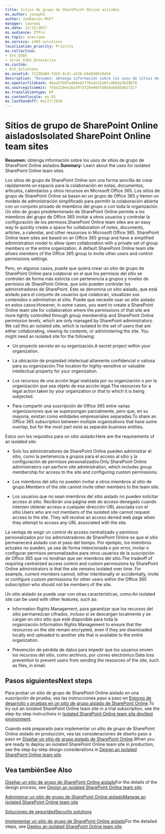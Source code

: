 ```yaml
---
title: Sitios de grupo de SharePoint Online aislados
ms.author: josephd
author: JoeDavies-MSFT
manager: laurawi
ms.date: 12/15/2017
ms.audience: ITPro
ms.topic: overview
ms.service: o365-solutions
localization_priority: Priority
ms.collection:
- Ent_O365
- Strat_O365_Enterprise
ms.custom:
- Ent_Solutions
ms.assetid: 71250a04-fd2d-4c3c-a32b-b8a838b19a54
description: 'Resumen: obtenga información sobre los usos de sitios de grupo de SharePoint Online aislados.'
ms.openlocfilehash: 86aa5fb9fa4d4eb2f76e1e32a6fcd8bda7b29b76
ms.sourcegitcommit: 75842294e1ba7973728e984f5654a85d5d6172cf
ms.translationtype: HT
ms.contentlocale: es-ES
ms.lasthandoff: 04/27/2018
---
```

# <a name="isolated-sharepoint-online-team-sites"></a><span data-ttu-id="e338c-103">Sitios de grupo de SharePoint Online aislados</span><span class="sxs-lookup"><span data-stu-id="e338c-103">Isolated SharePoint Online team sites</span></span>

 <span data-ttu-id="e338c-104">**Resumen:** obtenga información sobre los usos de sitios de grupo de SharePoint Online aislados.</span><span class="sxs-lookup"><span data-stu-id="e338c-104">**Summary:** Learn about the uses for isolated SharePoint Online team sites.</span></span>
  
<span data-ttu-id="e338c-p101">Los sitios de grupo de SharePoint Online son una forma sencilla de crear rápidamente un espacio para la colaboración en notas, documentos, artículos, calendarios y otros recursos en Microsoft Office 365. Los sitios de grupo de SharePoint Online se basan en un grupo de Office 365 y tienen un modelo de administración simplificado para permitir la colaboración abierta con un conjunto privado de miembros del grupo o con toda la organización. Un sitio de grupo predeterminado de SharePoint Online permite a los miembros del grupo de Office 365 invitar a otros usuarios y controlar la configuración de los permisos.</span><span class="sxs-lookup"><span data-stu-id="e338c-p101">SharePoint Online team sites are an easy way to quickly create a space for collaboration of notes, documents, articles, a calendar, and other resources in Microsoft Office 365. SharePoint Online team sites are based on an Office 365 group and have a simplified administration model to allow open collaboration with a private set of group members or the entire organization. A default SharePoint Online team site allows members of the Office 365 group to invite other users and control permissions settings.</span></span>
  
<span data-ttu-id="e338c-p102">Pero, en algunos casos, puede que quiera crear un sitio de grupo de SharePoint Online para colaborar en el que los permisos del sitio se controlen de forma más estricta con pertenencia a grupos y niveles de permisos de SharePoint Online, que solo pueden controlar los administradores de SharePoint. Esto se denomina un sitio aislado, que está aislado para el conjunto de usuarios que colaboran, visualizan sus contenidos o administran el sitio. Puede que necesite usar un sitio aislado en estos casos:</span><span class="sxs-lookup"><span data-stu-id="e338c-p102">However, in some cases, you want to create a SharePoint Online team site for collaboration where the permissions of that site are more tightly controlled through group membership and SharePoint Online permission levels, which are only managed by SharePoint administrators. We call this an isolated site, which is isolated to the set of users that are either collaborating, viewing its contents, or administering the site. You might need an isolated site for the following:</span></span>
  
- <span data-ttu-id="e338c-111">Un proyecto secreto en su organización.</span><span class="sxs-lookup"><span data-stu-id="e338c-111">A secret project within your organization.</span></span>
    
- <span data-ttu-id="e338c-112">La ubicación de propiedad intelectual altamente confidencial o valiosa para su organización.</span><span class="sxs-lookup"><span data-stu-id="e338c-112">The location for highly-sensitive or valuable intellectual property for your organization.</span></span>
    
- <span data-ttu-id="e338c-113">Los recursos de una acción legal realizada por su organización o por la organización que sea objeto de esa acción legal.</span><span class="sxs-lookup"><span data-stu-id="e338c-113">The resources for a legal action taken by your organization or that to which it is being subjected.</span></span>
    
- <span data-ttu-id="e338c-114">Para compartir una suscripción de Office 365 entre varias organizaciones que se superpongan parcialmente, pero que, en su mayoría, existan como entidades empresariales separadas.</span><span class="sxs-lookup"><span data-stu-id="e338c-114">To share an Office 365 subscription between multiple organizations that have some overlap, but for the most part exist as separate business entities.</span></span>
    
<span data-ttu-id="e338c-115">Estos son los requisitos para un sitio aislado:</span><span class="sxs-lookup"><span data-stu-id="e338c-115">Here are the requirements of an isolated site:</span></span>
  
- <span data-ttu-id="e338c-116">Solo los administradores de SharePoint Online pueden administrar el sitio, como la pertenencia a grupos para el acceso al sitio y la configuración de permisos personalizados.</span><span class="sxs-lookup"><span data-stu-id="e338c-116">Only SharePoint Online administrators can perform site administration, which includes group membership for access to the site and configuring custom permissions.</span></span>
    
- <span data-ttu-id="e338c-117">Los miembros del sitio no pueden invitar a otros miembros al sitio de grupo.</span><span class="sxs-lookup"><span data-stu-id="e338c-117">Members of the site cannot invite other members to the team site.</span></span>
    
- <span data-ttu-id="e338c-p103">Los usuarios que no sean miembros del sitio aislado no pueden solicitar acceso al sitio. Recibirán una página web de acceso denegado cuando intenten obtener acceso a cualquier dirección URL asociada con el sitio.</span><span class="sxs-lookup"><span data-stu-id="e338c-p103">Users who are not members of the isolated site cannot request access to the site. They will receive an access denied web page when they attempt to access any URL associated with the site.</span></span>
    
<span data-ttu-id="e338c-p104">La ventaja de exigir un control de acceso centralizado y permisos personalizados por los administradores de SharePoint Online es que el sitio permanecerá aislado con el paso del tiempo. Por ejemplo, los miembros actuales no pueden, ya sea de forma intencionada o por error, invitar o configurar permisos personalizados para otros usuarios de la suscripción de Office 365 que no tendrían que ser miembros del sitio.</span><span class="sxs-lookup"><span data-stu-id="e338c-p104">The tradeoff of requiring centralized access control and custom permissions by SharePoint Online administrators is that the site remains isolated over time. For example, current members cannot, either intentionally or accidentally, invite or configure custom permissions for other users within the Office 365 subscription who should not be members of the site.</span></span>
  
<span data-ttu-id="e338c-122">Un sitio aislado se puede usar con otras características, como:</span><span class="sxs-lookup"><span data-stu-id="e338c-122">An isolated site can be used with other features, such as:</span></span>
  
- <span data-ttu-id="e338c-123">Information Rights Management, para garantizar que los recursos del sitio permanezcan cifrados, incluso si se descargan localmente y se cargan en otro sitio que esté disponible para toda la organización.</span><span class="sxs-lookup"><span data-stu-id="e338c-123">Information Rights Management to ensure that the resources on the site remain encrypted, even if they are downloaded locally and uploaded to another site that is available to the entire organization.</span></span>
    
- <span data-ttu-id="e338c-124">Prevención de pérdida de datos para impedir que los usuarios envíen los recursos del sitio, como archivos, por correo electrónico.</span><span class="sxs-lookup"><span data-stu-id="e338c-124">Data loss prevention to prevent users from sending the resources of the site, such as files, in email.</span></span>
    
## <a name="next-steps"></a><span data-ttu-id="e338c-125">Pasos siguientes</span><span class="sxs-lookup"><span data-stu-id="e338c-125">Next steps</span></span>

<span data-ttu-id="e338c-126">Para probar un sitio de grupo de SharePoint Online aislado en una suscripción de prueba, vea las instrucciones paso a paso en [Entorno de desarrollo y pruebas en un sitio de grupo aislado de SharePoint Online](isolated-sharepoint-online-team-site-dev-test-environment.md).</span><span class="sxs-lookup"><span data-stu-id="e338c-126">To try out an isolated SharePoint Online team site in a trial subscription, see the step-by-step instructions in [Isolated SharePoint Online team site dev/test environment](isolated-sharepoint-online-team-site-dev-test-environment.md).</span></span>
  
<span data-ttu-id="e338c-127">Cuando esté preparado para implementar un sitio de grupo de SharePoint Online aislado en producción, vea las consideraciones de diseño paso a paso en [Diseñar un sitio de grupo aislado de SharePoint Online](design-an-isolated-sharepoint-online-team-site.md).</span><span class="sxs-lookup"><span data-stu-id="e338c-127">When you are ready to deploy an isolated SharePoint Online team site in production, see the step-by-step design considerations in [Design an isolated SharePoint Online team site](design-an-isolated-sharepoint-online-team-site.md).</span></span>
  
## <a name="see-also"></a><span data-ttu-id="e338c-128">Vea también</span><span class="sxs-lookup"><span data-stu-id="e338c-128">See Also</span></span>

<span data-ttu-id="e338c-129">[Diseñar un sitio de grupo de SharePoint Online aislado](design-an-isolated-sharepoint-online-team-site.md)</span><span class="sxs-lookup"><span data-stu-id="e338c-129">For the details of the design process, see [Design an isolated SharePoint Online team site](design-an-isolated-sharepoint-online-team-site.md).</span></span>
  
[<span data-ttu-id="e338c-130">Administrar un sitio de grupo de SharePoint Online aislado</span><span class="sxs-lookup"><span data-stu-id="e338c-130">Manage an isolated SharePoint Online team site</span></span>](manage-an-isolated-sharepoint-online-team-site.md)
  
[<span data-ttu-id="e338c-131">Soluciones de seguridad</span><span class="sxs-lookup"><span data-stu-id="e338c-131">Security solutions</span></span>](security-solutions.md)

<span data-ttu-id="e338c-132">[Implementar un sitio de grupo de SharePoint Online aislado](deploy-an-isolated-sharepoint-online-team-site.md)</span><span class="sxs-lookup"><span data-stu-id="e338c-132">For the detailed steps, see [Deploy an isolated SharePoint Online team site](deploy-an-isolated-sharepoint-online-team-site.md).</span></span>


